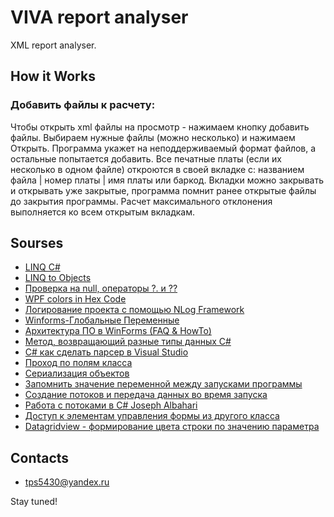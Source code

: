 # VIVA report analyser
XML report analyser.

## How it Works
### Добавить файлы к расчету:
Чтобы открыть xml файлы на просмотр - нажимаем кнопку добавить файлы.
Выбираем нужные файлы (можно несколько) и нажимаем Открыть.
Программа укажет на неподдерживаемый формат файлов, а остальные попытается добавить.
Все печатные платы (если их несколько в одном файле) откроются в своей вкладке
с: названием файла | номер платы | имя платы или баркод.
Вкладки можно закрывать и открывать уже закрытые, программа помнит ранее открытые файлы
до закрытия программы.
Расчет максимального отклонения выполняется ко всем открытым вкладкам.

## Sourses
+ [LINQ C#](https://devkazakov.com/ru/blog/linq-c-sharp/#_Filtering_operators)​
+ [LINQ to Objects](https://professorweb.ru/my/LINQ/base/level1/linq_index.php)​
+ [Проверка на null, операторы ?. и ??](https://metanit.com/sharp/tutorial/3.26.php)​
+ [WPF colors in Hex Code](https://wpfknowledge.blogspot.com/2012/05/note-this-is-not-original-work.html)​
+ [Логирование проекта с помощью NLog Framework](https://itvdn.com/ru/blog/article/logging-project-with-nlog-framework)​
+ [Winforms-Глобальные Переменные](https://askdev.ru/q/c-winforms-globalnye-peremennye-148192/)​
+ [Архитектура ПО в WinForms (FAQ & HowTo)](https://www.cyberforum.ru/windows-forms/thread1558189.html)​
+ [Метод, возвращающий разные типы данных C#](https://ru.stackoverflow.com/questions/457950/%D0%9C%D0%B5%D1%82%D0%BE%D0%B4-%D0%B2%D0%BE%D0%B7%D0%B2%D1%80%D0%B0%D1%89%D0%B0%D1%8E%D1%89%D0%B8%D0%B9-%D1%80%D0%B0%D0%B7%D0%BD%D1%8B%D0%B5-%D1%82%D0%B8%D0%BF%D1%8B-%D0%B4%D0%B0%D0%BD%D0%BD%D1%8B%D1%85-c)​
+ [C# как сделать парсер в Visual Studio](https://forum.orkons.ru/topic/362-c-kak-sdelat-parser-v-visual-studio/)​
+ [Проход по полям класса](https://www.cyberforum.ru/csharp-beginners/thread1661699.html)
+ [Сериализация объектов](https://professorweb.ru/my/csharp/thread_and_files/level4/4_1.php)
+ [Запомнить значение переменной между запусками программы](https://www.cyberforum.ru/csharp-beginners/thread1495318.html)
+ [Создание потоков и передача данных во время запуска](https://docs.microsoft.com/ru-ru/dotnet/standard/threading/creating-threads-and-passing-data-at-start-time)
+ [Работа с потоками в C# Joseph Albahari](https://rsdn.org/article/dotnet/CSThreading1.xml)
+ [Доступ к элементам управления формы из другого класса](https://translated.turbopages.org/proxy_u/en-ru.ru.03125158-63201c60-0aa0d039-74722d776562/https/stackoverflow.com/questions/12983427/accessing-forms-controls-from-another-class)
+ [Datagridview - формирование цвета строки по значению параметра](https://www.cyberforum.ru/windows-forms/thread153589.html)

## Contacts

- tps5430@yandex.ru

Stay tuned!